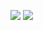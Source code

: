 ![](https://github-profile-summary-cards.vercel.app/api/cards/profile-details?username=dltkdgns3435&theme=solarized)
![](https://github-profile-summary-cards.vercel.app/api/cards/profile-details?username=dltkdgns3435&theme=solarized)

